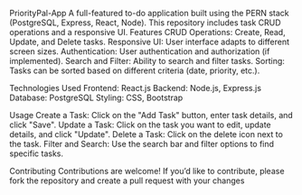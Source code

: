PriorityPal-App 
A full-featured to-do application built using the PERN stack (PostgreSQL, Express, React, Node). This repository includes task CRUD
operations and a responsive UI. Features 
CRUD Operations: Create, Read, Update, and Delete tasks.
Responsive UI: User interface adapts to different screen sizes.
Authentication: User authentication and authorization (if implemented).
Search and Filter: Ability to search and filter tasks.
Sorting: Tasks can be sorted based on different criteria (date, priority, etc.).

Technologies Used 
Frontend: React.js
Backend: Node.js, Express.js
Database: PostgreSQL
Styling: CSS, Bootstrap

Usage 
Create a Task: Click on the "Add Task" button, enter task details, and click "Save".
Update a Task: Click on the task you want to edit, update details, and click "Update".
Delete a Task: Click on the delete icon next to the task.
Filter and Search: Use the search bar and filter options to find specific tasks.

Contributing 
Contributions are welcome! If you’d like to contribute, please fork the repository and create a pull request with your changes
